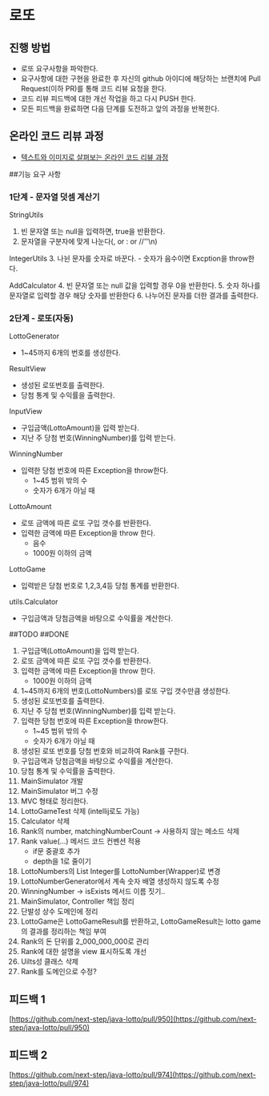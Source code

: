 # 로또
## 진행 방법
* 로또 요구사항을 파악한다.
* 요구사항에 대한 구현을 완료한 후 자신의 github 아이디에 해당하는 브랜치에 Pull Request(이하 PR)를 통해 코드 리뷰 요청을 한다.
* 코드 리뷰 피드백에 대한 개선 작업을 하고 다시 PUSH 한다.
* 모든 피드백을 완료하면 다음 단계를 도전하고 앞의 과정을 반복한다.

## 온라인 코드 리뷰 과정
* [텍스트와 이미지로 살펴보는 온라인 코드 리뷰 과정](https://github.com/next-step/nextstep-docs/tree/master/codereview)

##기능 요구 사항
### 1단계 - 문자열 덧셈 계산기 
StringUtils
1. 빈 문자열 또는 null을 입력하면, true을 반환한다.
2. 문자열을 구분자에 맞게 나눈다(, or : or //''\n)

IntegerUtils
3. 나뉜 문자를 숫자로 바꾼다.
    - 숫자가 음수이면 Excption을 throw한다.

AddCalculator
4. 빈 문자열 또는 null 값을 입력할 경우 0을 반환한다.
5. 숫자 하나를 문자열로 입력할 경우 해당 숫자를 반환한다
6. 나누어진 문자를 더한 결과를 출력한다.

### 2단계 - 로또(자동)
LottoGenerator
- 1~45까지 6개의 번호를 생성한다.

ResultView
- 생성된 로또번호를 출력한다.
- 당첨 통계 및 수익률을 출력한다.

InputView
- 구입금액(LottoAmount)을 입력 받는다.
- 지난 주 당첨 번호(WinningNumber)를 입력 받는다.

WinningNumber
- 입력한 당첨 번호에 따른 Exception을 throw한다.
    - 1~45 범위 밖의 수 
    - 숫자가 6개가 아닐 때

LottoAmount
- 로또 금액에 따른 로또 구입 갯수를 반환한다.
- 입력한 금액에 따른 Exception을 throw 한다.
    - 음수
    - 1000원 이하의 금액
    
LottoGame
- 입력받은 당첨 번호로 1,2,3,4등 당첨 통계를 반환한다. 

utils.Calculator
- 구입금액과 당첨금액을 바탕으로 수익률을 계산한다.

##TODO
##DONE
1. 구입금액(LottoAmount)을 입력 받는다.
2. 로또 금액에 따른 로또 구입 갯수를 반환한다.
3. 입력한 금액에 따른 Exception을 throw 한다.
    - 1000원 이하의 금액
4. 1~45까지 6개의 번호(LottoNumbers)를 로또 구입 갯수만큼 생성한다.
5. 생성된 로또번호를 출력한다.
6. 지난 주 당첨 번호(WinningNumber)를 입력 받는다.
7. 입력한 당첨 번호에 따른 Exception을 throw한다.
    - 1~45 범위 밖의 수 
    - 숫자가 6개가 아닐 때
8. 생성된 로또 번호를 당첨 번호와 비교하여 Rank를 구한다.
9. 구입금액과 당첨금액을 바탕으로 수익률을 계산한다.
10. 당첨 통계 및 수익률을 출력한다.
11. MainSimulator 개발
12. MainSimulator 버그 수정
13. MVC 형태로 정리한다.
14. LottoGameTest 삭제 (intellij로도 가능)
15. Calculator 삭제
16. Rank의 number, matchingNumberCount -> 사용하지 않는 메소드 삭제
17. Rank value(...) 메서드 코드 컨벤션 적용
    - if문 중괄호 추가
    - depth을 1로 줄이기
18. LottoNumbers의 List<Integer> Integer를 LottoNumber(Wrapper)로 변경
19. LottoNumberGenerator에서 계속 숫자 배열 생성하지 않도록 수정
20. WinningNumber -> isExists 메서드 이름 짓기..
21. MainSimulator, Controller 책임 정리
22. 단발성 상수 도메인에 정리
23. LottoGame은 LottoGameResult를 반환하고, LottoGameResult는 lotto game의 결과를 정리하는 책임 부여
24. Rank의 돈 단위를 2_000_000_000로 관리
25. Rank에 대한 설명을 view 표시하도록 개선
26. Uilts성 클래스 삭제
27. Rank를 도메인으로 수정?


## 피드백 1
[https://github.com/next-step/java-lotto/pull/950](https://github.com/next-step/java-lotto/pull/950)

## 피드백 2
[https://github.com/next-step/java-lotto/pull/974](https://github.com/next-step/java-lotto/pull/974)